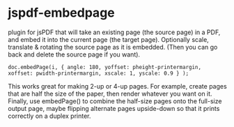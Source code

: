 # jspdf-embedpage

plugin for jsPDF that will take an existing page (the source page) in a PDF, and embed
it into the current page (the target page). Optionally scale, translate & rotating the 
source page as it is embedded.  (Then you can go back and delete the source page if you want).

```
doc.embedPage(i, { angle: 180, yoffset: pheight-printermargin, xoffset: pwidth-printermargin, xscale: 1, yscale: 0.9 } );
```

This works great for making 2-up or 4-up pages.  For example, create pages that are half
the size of the paper, then render whatever you want on it.  Finally, use embedPage() to 
combine the half-size pages onto the full-size output page, maybe flipping alternate pages 
upside-down so that it prints correctly on a duplex printer.

